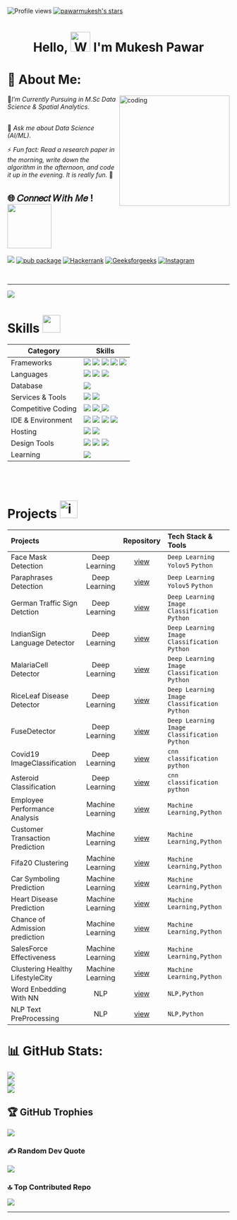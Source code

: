 ![Profile views](https://komarev.com/ghpvc/?username=pawarmukesh&style=for-the-badge&color=orange)
[![pawarmukesh's stars](https://custom-icon-badges.demolab.com/github/stars/pawarmukesh?color=DAF7A6&style=for-the-badge&labelColor=#A55960&logo=star)](https://github.com/ForrestKnight?tab=repositories&sort=stargazers)


<h1 align="center"> Hello, <img src="https://github.com/PawarMukesh/PawarMukesh/blob/mukesh/openwork-1-d.gif" 
         alt="Waving hand animated gif"
         height="45"
         width="45"/> I'm Mukesh Pawar


         


# 💫 About Me: 

<img align="right" alt="coding" width="250" src="https://github.com/PawarMukesh/PawarMukesh/blob/mukesh/openwork-1-d.gif">

📝*I’m Currently Pursuing in M.Sc Data Science & Spatial Analytics*.<br><br>

💬 *Ask me about Data Science (AI/ML)*.

⚡ *Fun fact: Read a research paper in the morning, write down the algorithm in the afternoon, and code it up in the evening. It is really fun.* 🙂


## 🌐  𝐶𝑜𝑛𝑛𝑒𝑐𝑡 𝑊𝑖𝑡ℎ 𝑀𝑒 !<img align="center" src="https://user-images.githubusercontent.com/106914208/213799858-a190b73c-4c67-41af-ade4-028f34ac1611.gif" width="100">

[![](https://img.shields.io/badge/Gmail-0077B5?style=for-the-badge&logo=gmail&logoColor=white)](mailto:mukeshpawar.nsk@gmail.com) [![pub package](https://img.shields.io/badge/LinkedIn-2F4F4F?style=for-the-badge&logo=linkedin&logoColor=white)](https://www.linkedin.com/in/mukesh-pawar-0ba10114b/)
[![Hackerrank](https://img.shields.io/badge/hackerrank-0077B5?style=for-the-badge&logo=hackerrank&logoColor=white)](https://www.hackerrank.com/mukeshpawar8793?hr_r=1)
[![Geeksforgeeks](https://img.shields.io/badge/geeksforgeeks-2F4F4F?style=for-the-badge&logo=geeksforgeeks&logoColor=white)](https://auth.geeksforgeeks.org/user/mukeshpa29f2)
[![Instagram](https://img.shields.io/badge/Instagram-0077B5?style=for-the-badge&logo=Instagram&logoColor=white)](https://instagram.com/_mukeshpawar_)


<!--- ------------------------------------------------------------------------------------------------------------------------------------------------------ -->
<!--- -- Activity Graph ------------------------------------------------------------------------------------------------------------------------------------ -->
<!--- ------------------------------------------------------------------------------------------------------------------------------------------------------ -->


<br>
<hr>

<img src="https://github-readme-activity-graph.vercel.app/graph?username=Tanwar-12&bg_color=161b22&color=ffffff&line=d5d5d5&point=a76c6c&area=true&hide_border=true&hide_title=true" />


# Skills <img src='https://user-images.githubusercontent.com/74038190/206662607-d9e7591e-bbf9-42f9-9386-29efc927bc16.gif' width="40"> 


  | Category        | Skills        |
|-----------------|---------------|
| Frameworks| <img src="https://img.shields.io/badge/Scikit-learn-0077B5?style=for-the-badge&logo=Scikit-learn&logoColor=white"/> <img src="https://img.shields.io/badge/Pandas-20232A?style=for-the-badge&logo=Pandas&logoColor=61DAFB"/> <img src="https://img.shields.io/badge/Numpy-0077B5?style=for-the-badge&logo=Numpy&logoColor=white"/> <img src="https://img.shields.io/badge/Keras-20232A?style=for-the-badge&logo=Keras&logoColor=white"/> <img src="https://img.shields.io/badge/Tensorflow-0769AD?style=for-the-badge&logo=Tensorflow&logoColor=white"/> |
| Languages  | <img src="https://img.shields.io/badge/Python-323330?style=for-the-badge&logo=Python&logoColor=white"/>   <img src="https://img.shields.io/badge/C%2B%2B-00599C?style=for-the-badge&logo=c%2B%2B&logoColor=white"/> <img src="https://img.shields.io/badge/C-323330?style=for-the-badge&logo=c&logoColor=white"/> |
| Database |  <img src="https://img.shields.io/badge/MySQL-005C84?style=for-the-badge&logo=mysql&logoColor=white"/> |
| Services & Tools|  <a href="https://github.com/Tanwar-12"><img src="https://img.shields.io/badge/GitHub-20232A?style=for-the-badge&logo=github&logoColor=white"/></a> <img src="https://img.shields.io/badge/GIT-005C84?style=for-the-badge&logo=git&logoColor=white"/>  |> |
| Competitive Coding |</a> <a href="https://auth.geeksforgeeks.org/user/tanwarsakshi1717157"><img src="https://img.shields.io/badge/GeeksforGeeks-20232A?style=for-the-badge&logo=geeksforgeeks&logoColor=white"/></a> <a href="https://www.codechef.com/users/techtanwar03"></a> <a href="https://www.hackerrank.com/dashboard"><img src="https://img.shields.io/badge/-Hackerrank-005C84?style=for-the-badge&logo=Hackerrank&logoColor=black"/> <a href="https://www.kaggle.com/"><img src="https://img.shields.io/badge/kaggle-20232A?style=for-the-badge&logo=kaggle&logoColor=white"/></a> |
| IDE & Environment | <img src="https://img.shields.io/badge/VSCode-0078D4?style=for-the-badge&logo=visual%20studio%20code&logoColor=white" /> <img src="https://img.shields.io/badge/Jupyter Notebook-20232A?style=for-the-badge&logo=Jupyter Notebook&logoColor=white" /> <img src="https://img.shields.io/badge/Colab-0078D4?style=for-the-badge&logo=Colab&logoColor=white" />  <img src="https://img.shields.io/badge/Google_chrome-20232A?style=for-the-badge&logo=Google-chrome&logoColor=white" />  |
| Hosting  | <img src="https://img.shields.io/badge/Flask-20232A?style=for-the-badge&logo=Flask&logoColor=white"/> <img src="https://img.shields.io/badge/Heroku-0078D4?style=for-the-badge&logo=heroku&logoColor=white"/> |
| Design Tools | <img src="https://img.shields.io/badge/Adobe%20XD-20232A?style=for-the-badge&logo=Adobe%20XD&logoColor=#FF61F6"/> <img src="https://img.shields.io/badge/Adobe%20Illustrator-0056D2?style=for-the-badge&logo=adobe%20illustrator&logoColor=white"/> <img src="https://img.shields.io/badge/Figma-20232A?style=for-the-badge&logo=figma&logoColor=white"/> <a href="https://dribbble.com/Anmol-Baranwal/"></a> |
| Learning | <a href="https://auth.geeksforgeeks.org/user/mukeshpa29f2"><img src="https://img.shields.io/badge/Geeksforgeeks-0056D2?style=for-the-badge&logo=Geeksforgeeks&logoColor=white" /> |
  

<br>

<br>

<!--- ------------------------------------------------------------------------------------------------------------------------------------------------------ -->
<!--- -- Projects Section ---------------------------------------------------------------------------------------------------------------------------------- -->
<!--- ------------------------------------------------------------------------------------------------------------------------------------------------------ -->

# Projects <img src="https://user-images.githubusercontent.com/74038190/221857969-f37e1717-1470-4fe4-abb5-88b334cf64ea.png" alt="icon of todo list" width="40" />

| Projects |  | Repository | Tech Stack & Tools |
|:---------|:----------:|:----------:|:-------------------|
| Face Mask Detection | Deep Learning | [view](https://github.com/PawarMukesh/Face-Mask-Detection) |`Deep Learning` `Yolov5` `Python`|
| Paraphrases Detection | Deep Learning | [view](https://github.com/PawarMukesh/Paraphrases-Detection) |`Deep Learning` `Yolov5` `Python`| 
| German Traffic Sign Detction | Deep Learning | [view](https://github.com/PawarMukesh/German-Traffic-Sign-Detction) |`Deep Learning` `Image Classification` `Python`| 
| IndianSign Language Detector | Deep Learning   | [view](https://github.com/PawarMukesh/IndianSign-Language-Detector) |`Deep Learning` `Image Classification` `Python`| 
| MalariaCell Detector | Deep Learning   | [view](https://github.com/PawarMukesh/MalariaCell-Detector) |`Deep Learning` `Image Classification` `Python`| 
| RiceLeaf Disease Detector | Deep Learning   | [view](https://github.com/PawarMukesh/RiceLeaf-Disease-Detector) |`Deep Learning` `Image Classification` `Python`|
|  FuseDetector | Deep Learning  | [view](https://github.com/PawarMukesh/FuseDetector) |`Deep Learning` `Image Classification` `Python`|
| Covid19 ImageClassification | Deep Learning | [view](https://github.com/PawarMukesh/Covid19-ImageClassification) |`cnn classification` `python`  | 
| Asteroid Classification | Deep Learning | [view](https://github.com/PawarMukesh/Asteroid-Classification) |`cnn classification` `python`  | 
| Employee Performance Analysis | Machine Learning   | [view](https://github.com/PawarMukesh/Employee-Performance-Analysis) |`Machine Learning,Python`  |
| Customer Transaction Prediction | Machine Learning  | [view](https://github.com/PawarMukesh/Customer-Transaction-Prediction) |`Machine Learning,Python`  |
| Fifa20 Clustering | Machine Learning  | [view](https://github.com/PawarMukesh/Fifa20-Clustering) |`Machine Learning,Python`  |
| Car Symboling Prediction | Machine Learning  | [view](https://github.com/PawarMukesh/Car-Symboling-Prediction) |`Machine Learning,Python`  |
| Heart Disease Prediction | Machine Learning   | [view](https://github.com/PawarMukesh/Heart-Disease-Prediction) |`Machine Learning,Python`  |
| Chance of Admission prediction | Machine Learning  | [view](https://github.com/PawarMukesh/Chance-of-Admission-prediction) |`Machine Learning,Python`  |
| SalesForce Effectiveness | Machine Learning | [view](https://github.com/PawarMukesh/SalesForce-Effectiveness) |`Machine Learning,Python`  |
| Clustering Healthy LifestyleCity | Machine Learning   | [view](https://github.com/PawarMukesh/Clustering-Healthy-LifestyleCity) |`Machine Learning,Python`  |
| Word Enbedding With NN | NLP | [view](https://github.com/PawarMukesh/Word-Enbedding-With-NN) |`NLP,Python`  |
| NLP Text PreProcessing | NLP | [view](https://github.com/PawarMukesh/NLP-Text-PreProcessing) |`NLP,Python`  |


# 📊 GitHub Stats:
![](https://github-readme-stats.vercel.app/api?username=PawarMukesh&theme=gruvbox&hide_border=false&include_all_commits=false&count_private=false)<br/>
![](https://github-readme-streak-stats.herokuapp.com/?user=PawarMukesh&theme=gruvbox&hide_border=false)<br/>
![](https://github-readme-stats.vercel.app/api/top-langs/?username=PawarMukesh&theme=gruvbox&hide_border=false&include_all_commits=false&count_private=false&layout=compact)


## 🏆 GitHub Trophies
![](https://github-profile-trophy.vercel.app/?username=PawarMukesh&theme=juicyfresh&no-frame=true&no-bg=false&margin-w=4)

### ✍️ Random Dev Quote
![](https://quotes-github-readme.vercel.app/api?type=horizontal&theme=radical)

### 🔝 Top Contributed Repo
![](https://github-contributor-stats.vercel.app/api?username=PawarMukesh&limit=5&theme=gruvbox&combine_all_yearly_contributions=true)

---

<!-- Proudly created with GPRM ( https://gprm.itsvg.in ) -->



</div>


<!-- Proudly created with GPRM ( https://gprm.itsvg.in ) -->
